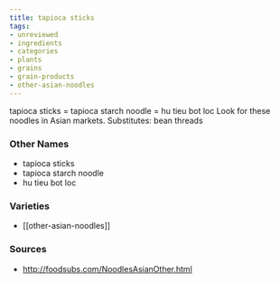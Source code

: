```yaml
---
title: tapioca sticks
tags:
- unreviewed
- ingredients
- categories
- plants
- grains
- grain-products
- other-asian-noodles
---
```

tapioca sticks = tapioca starch noodle = hu tieu bot loc Look for these noodles in Asian markets. Substitutes: bean threads

### Other Names

* tapioca sticks
* tapioca starch noodle
* hu tieu bot loc

### Varieties

* [[other-asian-noodles]]

### Sources
* http://foodsubs.com/NoodlesAsianOther.html
